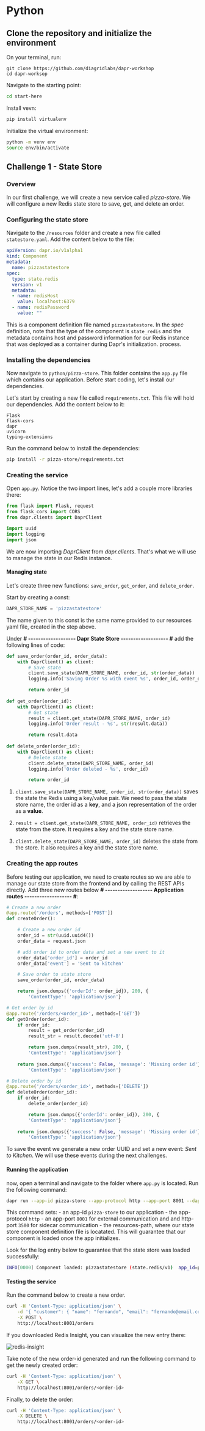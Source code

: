 # Python

## Clone the repository and initialize the environment

On your terminal, run:

```bach
git clone https://github.com/diagridlabs/dapr-workshop
cd dapr-worksop
```

Navigate to the starting point:

```bash
cd start-here
```

Install vevn:

```bash
pip install virtualenv
```

Initialize the virtual environment:

```bash
python -m venv env
source env/bin/activate
```

## Challenge 1 - State Store

### Overview

In our first challenge, we will create a new service called _pizza-store_. We will configure a new Redis state store to save, get, and delete an order.

### Configuring the state store

Navigate to the `/resources` folder and create a new file called `statestore.yaml`. Add the content below to the file:

```yaml
apiVersion: dapr.io/v1alpha1
kind: Component
metadata:
  name: pizzastatestore
spec:
  type: state.redis
  version: v1
  metadata:
  - name: redisHost
    value: localhost:6379
  - name: redisPassword
    value: ""
```

This is a component definition file named `pizzastatestore`. In the _spec_ definition, note that the type of the component is `state_redis` and the metadata contains host and password information for our Redis instance that was deployed as a container during Dapr's initialization. process.

### Installing the dependencies

Now navigate to `python/pizza-store`. This folder contains the `app.py` file which contains our application. Before start coding, let's install our dependencies.

Let's start by creating a new file called `requirements.txt`. This file will hold our dependencies. Add the content below to it:

```text
Flask
flask-cors
dapr
uvicorn
typing-extensions
```

Run the command below to install the dependencies:

```bash
pip install -r pizza-store/requirements.txt
```

### Creating the service

Open `app.py`. Notice the two import lines, let's add a couple more libraries there:

```python
from flask import Flask, request
from flask_cors import CORS
from dapr.clients import DaprClient

import uuid
import logging
import json
```

We are now importing _DaprClient_ from _dapr.clients_. That's what we will use to manage the state in our Redis instance.

#### Managing state

Let's create three new functions: `save_order`, `get_order`, and `delete_order`.

Start by creating a const:

```python
DAPR_STORE_NAME = 'pizzastatestore'
```

The name given to this const is the same name provided to our resources yaml file, created in the step above.

Under **# ------------------- Dapr State Store ------------------- #** add the following lines of code:

```python
def save_order(order_id, order_data):
    with DaprClient() as client:
        # Save state 
        client.save_state(DAPR_STORE_NAME, order_id, str(order_data))
        logging.info('Saving Order %s with event %s', order_id, order_data['event'])

        return order_id
    
def get_order(order_id):
    with DaprClient() as client:
        # Get state
        result = client.get_state(DAPR_STORE_NAME, order_id)
        logging.info('Order result - %s', str(result.data))

        return result.data
    
def delete_order(order_id):
    with DaprClient() as client:
        # Delete state
        client.delete_state(DAPR_STORE_NAME, order_id)
        logging.info('Order deleted - %s', order_id)

        return order_id
```

1. `client.save_state(DAPR_STORE_NAME, order_id, str(order_data))` saves the state the Redis using a key/value pair. We need to pass the state store name, the order id as a **key**, and a json representation of the order as a **value**.

2. `result = client.get_state(DAPR_STORE_NAME, order_id)` retrieves the state from the store. It requires a key and the state store name.

3. `client.delete_state(DAPR_STORE_NAME, order_id)` deletes the state from the store. It also requires a key and the state store name.

### Creating the app routes

Before testing our application, we need to create routes so we are able to manage our state store from the frontend and by calling the REST APIs directly. Add three new routes below **# ------------------- Application routes ------------------- #**:

```python
# Create a new order
@app.route('/orders', methods=['POST'])
def createOrder():

    # Create a new order id
    order_id = str(uuid.uuid4())
    order_data = request.json

    # add order id to order data and set a new event to it
    order_data['order_id'] = order_id
    order_data['event'] = 'Sent to kitchen'

    # Save order to state store
    save_order(order_id, order_data)

    return json.dumps({'orderId': order_id}), 200, {
        'ContentType': 'application/json'}

# Get order by id
@app.route('/orders/<order_id>', methods=['GET'])
def getOrder(order_id):
    if order_id:
        result = get_order(order_id)   
        result_str = result.decode('utf-8')     

        return json.dumps(result_str), 200, {
        'ContentType': 'application/json'}
    
    return json.dumps({'success': False, 'message': 'Missing order id'}), 404, {
        'ContentType': 'application/json'}

# Delete order by id
@app.route('/orders/<order_id>', methods=['DELETE'])
def deleteOrder(order_id):
    if order_id:
        delete_order(order_id)   

        return json.dumps({'orderId': order_id}), 200, {
        'ContentType': 'application/json'}
    
    return json.dumps({'success': False, 'message': 'Missing order id'}), 404, {
        'ContentType': 'application/json'}
```

To save the event we generate a new order UUID and set a new event: _Sent to Kitchen_. We will use these events during the next challenges.

#### Running the application

now, open a terminal and navigate to the folder where `app.py` is located. Run the following command:

```bash
dapr run --app-id pizza-store --app-protocol http --app-port 8001 --dapr-http-port 3500 --resources-path ../../resources  -- python3 app.py
```

This command sets:
    - an app-id `pizza-store` to our application
    - the app-protocol `http`
    - an  app-port `8001` for external communication and and http-port `3500` for sidecar communication
    - the resources-path, where our state store component definition file is locatated. This will guarantee that our component is loaded once the app initializes.

Look for the log entry below to guarantee that the state store was loaded successfully:

```bash
INFO[0000] Component loaded: pizzastatestore (state.redis/v1)  app_id=pizza-store instance=diagrid.local scope=dapr.runtime.processor type=log ver=1.14.4
```

#### Testing the service

Run the command below to create a new order.

```bash
curl -H 'Content-Type: application/json' \
    -d '{ "customer": { "name": "fernando", "email": "fernando@email.com" }, "items": [ { "type":"vegetarian", "amount": 2 } ] }' \
    -X POST \
    http://localhost:8001/orders
```

If you downloaded Redis Insight, you can visualize the new entry there:

![redis-insight](/imgs/redis-insight.png)


Take note of the new order-id generated and run the following command to get the newly created order:

```bash
curl -H 'Content-Type: application/json' \
    -X GET \
    http://localhost:8001/orders/<order-id>
```

Finally, to delete the order:
```bash
curl -H 'Content-Type: application/json' \
    -X DELETE \
    http://localhost:8001/orders/<order-id>
```